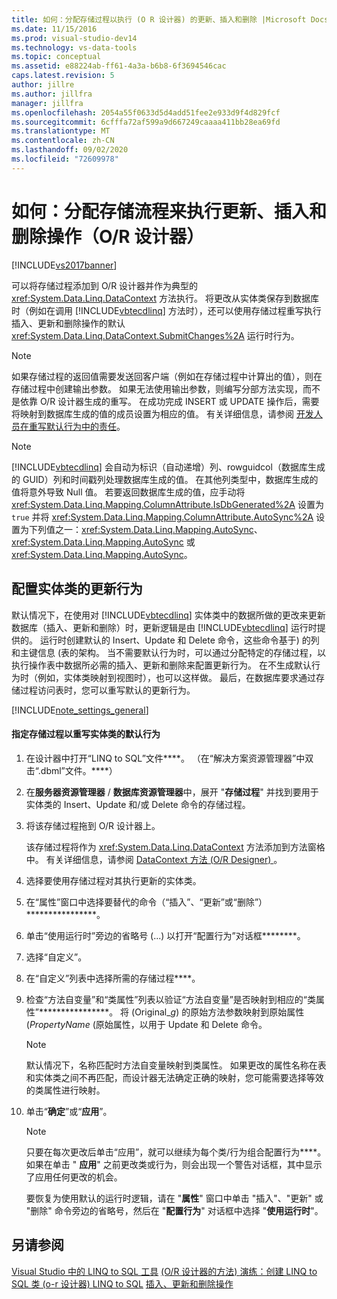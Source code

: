 ```yaml
---
title: 如何：分配存储过程以执行 (O R 设计器) 的更新、插入和删除 |Microsoft Docs
ms.date: 11/15/2016
ms.prod: visual-studio-dev14
ms.technology: vs-data-tools
ms.topic: conceptual
ms.assetid: e88224ab-ff61-4a3a-b6b8-6f3694546cac
caps.latest.revision: 5
author: jillre
ms.author: jillfra
manager: jillfra
ms.openlocfilehash: 2054a55f0633d5d4add51fee2e933d9f4d829fcf
ms.sourcegitcommit: 6cfffa72af599a9d667249caaaa411bb28ea69fd
ms.translationtype: MT
ms.contentlocale: zh-CN
ms.lasthandoff: 09/02/2020
ms.locfileid: "72609978"
---
```

# <a name="how-to-assign-stored-procedures-to-perform-updates-inserts-and-deletes-or-designer"></a>如何：分配存储流程来执行更新、插入和删除操作（O/R 设计器）
[!INCLUDE[vs2017banner](../includes/vs2017banner.md)]

可以将存储过程添加到 O/R 设计器并作为典型的 <xref:System.Data.Linq.DataContext> 方法执行。 将更改从实体类保存到数据库时（例如在调用 [!INCLUDE[vbtecdlinq](../includes/vbtecdlinq-md.md)] 方法时），还可以使用存储过程重写执行插入、更新和删除操作的默认 <xref:System.Data.Linq.DataContext.SubmitChanges%2A> 运行时行为。

> [!NOTE]
> 如果存储过程的返回值需要发送回客户端（例如在存储过程中计算出的值），则在存储过程中创建输出参数。 如果无法使用输出参数，则编写分部方法实现，而不是依靠 O/R 设计器生成的重写。 在成功完成 INSERT 或 UPDATE 操作后，需要将映射到数据库生成的值的成员设置为相应的值。 有关详细信息，请参阅 [开发人员在重写默认行为中的责任](https://msdn.microsoft.com/library/c6909ddd-e053-46a8-980c-0e12a9797be1)。

> [!NOTE]
> [!INCLUDE[vbtecdlinq](../includes/vbtecdlinq-md.md)] 会自动为标识（自动递增）列、rowguidcol（数据库生成的 GUID）列和时间戳列处理数据库生成的值。 在其他列类型中，数据库生成的值将意外导致 Null 值。 若要返回数据库生成的值，应手动将 <xref:System.Data.Linq.Mapping.ColumnAttribute.IsDbGenerated%2A> 设置为 `true` 并将 <xref:System.Data.Linq.Mapping.ColumnAttribute.AutoSync%2A> 设置为下列值之一：<xref:System.Data.Linq.Mapping.AutoSync>、<xref:System.Data.Linq.Mapping.AutoSync> 或 <xref:System.Data.Linq.Mapping.AutoSync>。

## <a name="configuring-the-update-behavior-of-an-entity-class"></a>配置实体类的更新行为
 默认情况下，在使用对 [!INCLUDE[vbtecdlinq](../includes/vbtecdlinq-md.md)] 实体类中的数据所做的更改来更新数据库（插入、更新和删除）时，更新逻辑是由 [!INCLUDE[vbtecdlinq](../includes/vbtecdlinq-md.md)] 运行时提供的。 运行时创建默认的 Insert、Update 和 Delete 命令，这些命令基于) 的列和主键信息 (表的架构。 当不需要默认行为时，可以通过分配特定的存储过程，以执行操作表中数据所必需的插入、更新和删除来配置更新行为。 在不生成默认行为时（例如，实体类映射到视图时），也可以这样做。 最后，在数据库要求通过存储过程访问表时，您可以重写默认的更新行为。

 [!INCLUDE[note_settings_general](../includes/note-settings-general-md.md)]

#### <a name="to-assign-stored-procedures-to-override-the-default-behavior-of-an-entity-class"></a>指定存储过程以重写实体类的默认行为

1. 在设计器中打开“LINQ to SQL”文件****。 （在“解决方案资源管理器”中双击“.dbml”文件。****）

2. 在**服务器资源管理器** / **数据库资源管理器**中，展开 "**存储过程**" 并找到要用于实体类的 Insert、Update 和/或 Delete 命令的存储过程。

3. 将该存储过程拖到 O/R 设计器上。

     该存储过程将作为 <xref:System.Data.Linq.DataContext> 方法添加到方法窗格中。 有关详细信息，请参阅 [DataContext 方法 (O/R Designer) ](../data-tools/datacontext-methods-o-r-designer.md)。

4. 选择要使用存储过程对其执行更新的实体类。

5. 在“属性”窗口中选择要替代的命令（“插入”、“更新”或“删除”）****************。

6. 单击“使用运行时”旁边的省略号 (...) 以打开“配置行为”对话框********。

7. 选择“自定义”。

8. 在“自定义”列表中选择所需的存储过程****。

9. 检查“方法自变量”和“类属性”列表以验证“方法自变量”是否映射到相应的“类属性”****************。 将 (Original_*g*) 的原始方法参数映射到原始属性 (*PropertyName* (原始属性，以用于 Update 和 Delete 命令。

    > [!NOTE]
    > 默认情况下，名称匹配时方法自变量映射到类属性。 如果更改的属性名称在表和实体类之间不再匹配，而设计器无法确定正确的映射，您可能需要选择等效的类属性进行映射。

10. 单击“**确定**”或“**应用**”。

    > [!NOTE]
    > 只要在每次更改后单击“应用”，就可以继续为每个类/行为组合配置行为****。 如果在单击 " **应用**" 之前更改类或行为，则会出现一个警告对话框，其中显示了应用任何更改的机会。

     要恢复为使用默认的运行时逻辑，请在 "**属性**" 窗口中单击 "插入"、"更新" 或 "删除" 命令旁边的省略号，然后在 "**配置行为**" 对话框中选择 "**使用运行时**"。

## <a name="see-also"></a>另请参阅
 [Visual Studio 中的 LINQ to SQL 工具](../data-tools/linq-to-sql-tools-in-visual-studio2.md) [ (O/R 设计器的方法) ](../data-tools/datacontext-methods-o-r-designer.md) [演练：创建 LINQ to SQL 类 (o-r 设计器) ](https://msdn.microsoft.com/library/35aad4a4-2e8a-46e2-ae09-5fbfd333c233) [LINQ to SQL](https://msdn.microsoft.com/library/73d13345-eece-471a-af40-4cc7a2f11655) [插入、更新和删除操作](https://msdn.microsoft.com/library/26a43a4f-83c9-4732-806d-bb23aad0ff6b)
